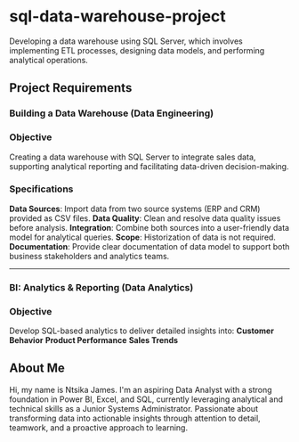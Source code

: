 # sql-data-warehouse-project
Developing a data warehouse using SQL Server, which involves implementing ETL processes, designing data models, and performing analytical operations.


## Project Requirements

### Building a Data Warehouse (Data Engineering)

### Objective
Creating a data warehouse with SQL Server to integrate sales data, supporting analytical reporting and facilitating data-driven decision-making.

### Specifications
**Data Sources**: Import data from two source systems (ERP and CRM) provided as CSV files.
**Data Quality**: Clean and resolve data quality issues before analysis.
**Integration**: Combine both sources into a user-friendly data model for analytical queries.
**Scope**: Historization of data is not required.
**Documentation**: Provide clear documentation of data model to support both business stakeholders and analytics teams.

---

### BI: Analytics & Reporting (Data Analytics)

### Objective

Develop SQL-based analytics to deliver detailed insights into:
**Customer Behavior**
**Product Performance**
**Sales Trends**


## About Me ##

Hi, my name is Ntsika James. I'm an aspiring Data Analyst with a strong foundation in Power BI, Excel, and SQL, currently leveraging analytical and technical skills as a Junior Systems Administrator. Passionate about transforming data into actionable insights through attention to detail, teamwork, and a proactive approach to learning.
